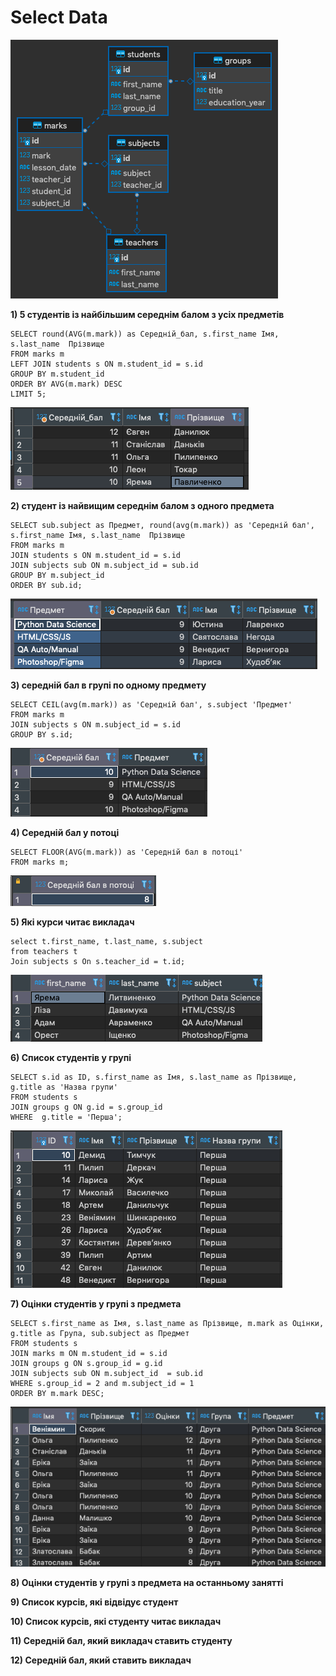# Select Data 

![result 05](img/hw_db.png)

**1) 5 студентів із найбільшим середнім балом з усіх предметів**
```
SELECT round(AVG(m.mark)) as Середній_бал, s.first_name Імя, s.last_name  Прізвище
FROM marks m
LEFT JOIN students s ON m.student_id = s.id
GROUP BY m.student_id
ORDER BY AVG(m.mark) DESC
LIMIT 5;
```
![result 01](img/01.png)

**2) студент із найвищим середнім балом з одного предмета**
```
SELECT sub.subject as Предмет, round(avg(m.mark)) as 'Середній бал', s.first_name Імя, s.last_name  Прізвище
FROM marks m
JOIN students s ON m.student_id = s.id
JOIN subjects sub ON m.subject_id = sub.id 
GROUP BY m.subject_id 
ORDER BY sub.id;
```
![result 01](img/02.png)

**3) середній бал в групі по одному предмету**
```
SELECT CEIL(avg(m.mark)) as 'Середній бал', s.subject 'Предмет' 
FROM marks m
JOIN subjects s ON m.subject_id = s.id 
GROUP BY s.id;
```
![result 01](img/03.png)

**4) Середній бал у потоці**
```
SELECT FLOOR(AVG(m.mark)) as 'Середній бал в потоці'
FROM marks m;
```
![result 01](img/04.png)

**5) Які курси читає викладач**
```
select t.first_name, t.last_name, s.subject
from teachers t
Join subjects s On s.teacher_id = t.id;
```
![result 05](img/05.png)

**6) Список студентів у групі**
```
SELECT s.id as ID, s.first_name as Імя, s.last_name as Прізвище, g.title as 'Назва групи'
FROM students s 
JOIN groups g ON g.id = s.group_id 
WHERE  g.title = 'Перша';
```
![result 05](img/06.png)

**7) Оцінки студентів у групі з предмета**
```
SELECT s.first_name as Імя, s.last_name as Прізвище, m.mark as Оцінки, g.title as Група, sub.subject as Предмет
FROM students s
JOIN marks m ON m.student_id = s.id 
JOIN groups g ON s.group_id = g.id 
JOIN subjects sub ON m.subject_id  = sub.id 
WHERE s.group_id = 2 and m.subject_id = 1
ORDER BY m.mark DESC;
```
![result 05](img/07.png)

**8) Оцінки студентів у групі з предмета на останньому занятті**

**9) Список курсів, які відвідує студент**

**10) Список курсів, які студенту читає викладач**

**11) Середній бал, який викладач ставить студенту**

**12) Середній бал, який ставить викладач**
